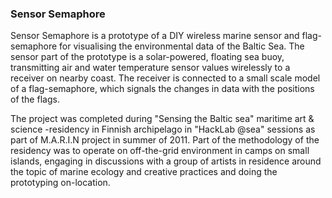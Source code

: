 ### Sensor Semaphore

Sensor Semaphore is a prototype of a DIY wireless marine sensor and flag-semaphore for visualising the environmental data of the Baltic Sea. The sensor part of the prototype is a solar-powered, floating sea buoy, transmitting air and water temperature sensor values wirelessly to a receiver on nearby coast. The receiver is connected to a small scale model of a flag-semaphore, which signals the changes in data with the positions of the flags.

The project was completed during "Sensing the Baltic sea" maritime art & science -residency in Finnish archipelago in "HackLab @sea" sessions as part of M.A.R.I.N project in summer of 2011. Part of the methodology of the residency was to operate on off-the-grid environment in camps on small islands, engaging in discussions with a group of artists in residence around the topic of marine ecology and creative practices and doing the prototyping on-location.
